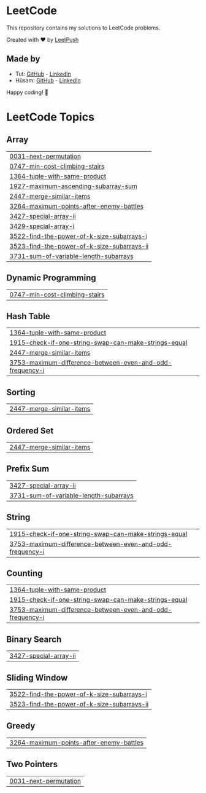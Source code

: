 # LeetCode

This repository contains my solutions to LeetCode problems.

Created with :heart: by [LeetPush](https://github.com/husamahmud/LeetPush)

 ## Made by 
 - Tut: [GitHub](https://github.com/TutTrue) - [LinkedIn](https://www.linkedin.com/in/mahmoud-hamdy-8b6825245/)
 - Hüsam: [GitHub](https://github.com/husamahmud) - [LinkedIn](https://www.linkedin.com/in/husamahmud/)

 Happy coding! 🚀
<!---LeetCode Topics Start-->
# LeetCode Topics
## Array
|  |
| ------- |
| [0031-next-permutation](https://github.com/sivaharish51/leetcode-problems/tree/master/0031-next-permutation) |
| [0747-min-cost-climbing-stairs](https://github.com/sivaharish51/leetcode-problems/tree/master/0747-min-cost-climbing-stairs) |
| [1364-tuple-with-same-product](https://github.com/sivaharish51/leetcode-problems/tree/master/1364-tuple-with-same-product) |
| [1927-maximum-ascending-subarray-sum](https://github.com/sivaharish51/leetcode-problems/tree/master/1927-maximum-ascending-subarray-sum) |
| [2447-merge-similar-items](https://github.com/sivaharish51/leetcode-problems/tree/master/2447-merge-similar-items) |
| [3264-maximum-points-after-enemy-battles](https://github.com/sivaharish51/leetcode-problems/tree/master/3264-maximum-points-after-enemy-battles) |
| [3427-special-array-ii](https://github.com/sivaharish51/leetcode-problems/tree/master/3427-special-array-ii) |
| [3429-special-array-i](https://github.com/sivaharish51/leetcode-problems/tree/master/3429-special-array-i) |
| [3522-find-the-power-of-k-size-subarrays-i](https://github.com/sivaharish51/leetcode-problems/tree/master/3522-find-the-power-of-k-size-subarrays-i) |
| [3523-find-the-power-of-k-size-subarrays-ii](https://github.com/sivaharish51/leetcode-problems/tree/master/3523-find-the-power-of-k-size-subarrays-ii) |
| [3731-sum-of-variable-length-subarrays](https://github.com/sivaharish51/leetcode-problems/tree/master/3731-sum-of-variable-length-subarrays) |
## Dynamic Programming
|  |
| ------- |
| [0747-min-cost-climbing-stairs](https://github.com/sivaharish51/leetcode-problems/tree/master/0747-min-cost-climbing-stairs) |
## Hash Table
|  |
| ------- |
| [1364-tuple-with-same-product](https://github.com/sivaharish51/leetcode-problems/tree/master/1364-tuple-with-same-product) |
| [1915-check-if-one-string-swap-can-make-strings-equal](https://github.com/sivaharish51/leetcode-problems/tree/master/1915-check-if-one-string-swap-can-make-strings-equal) |
| [2447-merge-similar-items](https://github.com/sivaharish51/leetcode-problems/tree/master/2447-merge-similar-items) |
| [3753-maximum-difference-between-even-and-odd-frequency-i](https://github.com/sivaharish51/leetcode-problems/tree/master/3753-maximum-difference-between-even-and-odd-frequency-i) |
## Sorting
|  |
| ------- |
| [2447-merge-similar-items](https://github.com/sivaharish51/leetcode-problems/tree/master/2447-merge-similar-items) |
## Ordered Set
|  |
| ------- |
| [2447-merge-similar-items](https://github.com/sivaharish51/leetcode-problems/tree/master/2447-merge-similar-items) |
## Prefix Sum
|  |
| ------- |
| [3427-special-array-ii](https://github.com/sivaharish51/leetcode-problems/tree/master/3427-special-array-ii) |
| [3731-sum-of-variable-length-subarrays](https://github.com/sivaharish51/leetcode-problems/tree/master/3731-sum-of-variable-length-subarrays) |
## String
|  |
| ------- |
| [1915-check-if-one-string-swap-can-make-strings-equal](https://github.com/sivaharish51/leetcode-problems/tree/master/1915-check-if-one-string-swap-can-make-strings-equal) |
| [3753-maximum-difference-between-even-and-odd-frequency-i](https://github.com/sivaharish51/leetcode-problems/tree/master/3753-maximum-difference-between-even-and-odd-frequency-i) |
## Counting
|  |
| ------- |
| [1364-tuple-with-same-product](https://github.com/sivaharish51/leetcode-problems/tree/master/1364-tuple-with-same-product) |
| [1915-check-if-one-string-swap-can-make-strings-equal](https://github.com/sivaharish51/leetcode-problems/tree/master/1915-check-if-one-string-swap-can-make-strings-equal) |
| [3753-maximum-difference-between-even-and-odd-frequency-i](https://github.com/sivaharish51/leetcode-problems/tree/master/3753-maximum-difference-between-even-and-odd-frequency-i) |
## Binary Search
|  |
| ------- |
| [3427-special-array-ii](https://github.com/sivaharish51/leetcode-problems/tree/master/3427-special-array-ii) |
## Sliding Window
|  |
| ------- |
| [3522-find-the-power-of-k-size-subarrays-i](https://github.com/sivaharish51/leetcode-problems/tree/master/3522-find-the-power-of-k-size-subarrays-i) |
| [3523-find-the-power-of-k-size-subarrays-ii](https://github.com/sivaharish51/leetcode-problems/tree/master/3523-find-the-power-of-k-size-subarrays-ii) |
## Greedy
|  |
| ------- |
| [3264-maximum-points-after-enemy-battles](https://github.com/sivaharish51/leetcode-problems/tree/master/3264-maximum-points-after-enemy-battles) |
## Two Pointers
|  |
| ------- |
| [0031-next-permutation](https://github.com/sivaharish51/leetcode-problems/tree/master/0031-next-permutation) |
<!---LeetCode Topics End-->